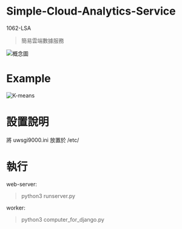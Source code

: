 # Simple-Cloud-Analytics-Service
1062-LSA
> 簡易雲端數據服務

![概念圖](https://i.imgur.com/YzJQHJY.png)

# Example

![K-means](https://i.imgur.com/j5pW0o0.png)

# 設置說明
將 uwsgi9000.ini 放置於 /etc/

# 執行
web-server:
> python3 runserver.py

worker:
> python3 computer_for_django.py
